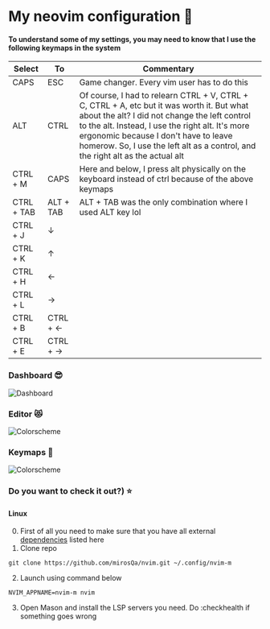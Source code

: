 # My neovim configuration 🤗

#### To understand some of my settings, you may need to know that I use the following keymaps in the system

| Select       | To          | Commentary                                                                                                           |
|--------------|-------------|----------------------------------------------------------------------------------------------------------------------|
| CAPS         | ESC         | Game changer. Every vim user has to do this                                                                          |
| ALT          | CTRL        | Of course, I had to relearn CTRL + V, CTRL + C, CTRL + A, etc but it was worth it. But what about the alt? I did not change the left control to the alt. Instead, I use the right alt. It's more ergonomic because I don't have to leave homerow. So, I use the left alt as a control, and the right alt as the actual alt |
| CTRL + M     | CAPS        | Here and below, I press alt physically on the keyboard instead of ctrl because of the above keymaps                 |
| CTRL + TAB   | ALT + TAB   | ALT + TAB was the only combination where I used ALT key lol                                                          |
| CTRL + J     | ↓           |                                                                                                                      |
| CTRL + K     | ↑           |                                                                                                                      |
| CTRL + H     | ←           |                                                                                                                      |
| CTRL + L     | →           |                                                                                                                      |
| CTRL + B     | CTRL + ←    |                                                                                                                      |
| CTRL + E     | CTRL + →    |                                                                                                                      |


### Dashboard 😎
![Dashboard](./assets/dashboard.png) 

### Editor 😻 
![Colorscheme](./assets/editor.png)

### Keymaps 🚀
![Colorscheme](./assets/keymaps.png)

### Do you want to check it out?) ⭐
#### Linux
0. First of all you need to make sure that you have all external [dependencies](https://github.com/nvim-lua/kickstart.nvim) listed here
1. Clone repo
```shell
git clone https://github.com/mirosQa/nvim.git ~/.config/nvim-m
```
2. Launch using command below
```shell
NVIM_APPNAME=nvim-m nvim
```
3. Open Mason and install the LSP servers you need. Do :checkhealth if something goes wrong
